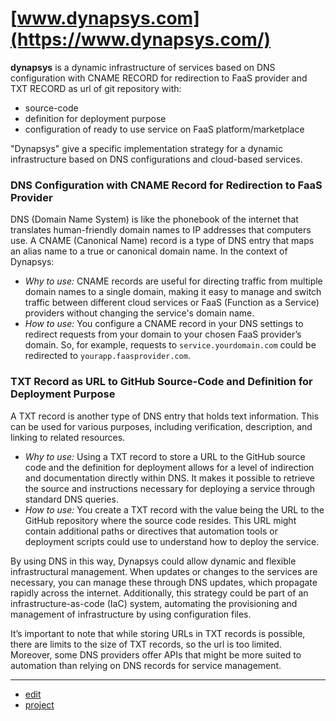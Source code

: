 # [www.dynapsys.com](https://www.dynapsys.com/)

**dynapsys** is a dynamic infrastructure of services based on DNS configuration with CNAME RECORD for redirection to FaaS provider and TXT RECORD as url of git repository with:
+ source-code
+ definition for deployment purpose
+ configuration of ready to use service on FaaS platform/marketplace
  

"Dynapsys" give a specific implementation strategy for a dynamic infrastructure based on DNS configurations and cloud-based services. 


### DNS Configuration with CNAME Record for Redirection to FaaS Provider

DNS (Domain Name System) is like the phonebook of the internet that translates human-friendly domain names to IP addresses that computers use. A CNAME (Canonical Name) record is a type of DNS entry that maps an alias name to a true or canonical domain name. In the context of Dynapsys:
   - *Why to use:* CNAME records are useful for directing traffic from multiple domain names to a single domain, making it easy to manage and switch traffic between different cloud services or FaaS (Function as a Service) providers without changing the service's domain name.
   - *How to use:* You configure a CNAME record in your DNS settings to redirect requests from your domain to your chosen FaaS provider’s domain. So, for example, requests to `service.yourdomain.com` could be redirected to `yourapp.faasprovider.com`.

### TXT Record as URL to GitHub Source-Code and Definition for Deployment Purpose

A TXT record is another type of DNS entry that holds text information. This can be used for various purposes, including verification, description, and linking to related resources.
   - *Why to use:* Using a TXT record to store a URL to the GitHub source code and the definition for deployment allows for a level of indirection and documentation directly within DNS. It makes it possible to retrieve the source and instructions necessary for deploying a service through standard DNS queries.
   - *How to use:* You create a TXT record with the value being the URL to the GitHub repository where the source code resides. This URL might contain additional paths or directives that automation tools or deployment scripts could use to understand how to deploy the service.


By using DNS in this way, Dynapsys could allow dynamic and flexible infrastructural management. 
When updates or changes to the services are necessary, you can manage these through DNS updates, which propagate rapidly across the internet. 
Additionally, this strategy could be part of an infrastructure-as-code (IaC) system, automating the provisioning and management of infrastructure by using configuration files.

It’s important to note that while storing URLs in TXT records is possible, there are limits to the size of TXT records, so the url is too limited.
Moreover, some DNS providers offer APIs that might be more suited to automation than relying on DNS records for service management.


---
+ [edit](https://github.com/dynapsys/www/edit/main/README.md)
+ [project](https://github.com/dynapsys)

